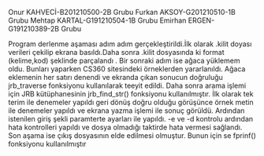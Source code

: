 Onur KAHVECİ-B201210500-2B Grubu
Furkan AKSOY-G201210510-1B Grubu
Mehtap KARTAL-G191210504-1B Grubu
Emirhan ERGEN-G191210389-2B Grubu

 Program derlenme aşaması adım adım gerçekleştirildi.İlk olarak .kilit doyası verileri çekilip ekrana basıldı.Daha sonra .kilit dosyasında ki format (kelime,kod) şeklinde
 parçalandı . Bir sonraki adım ise ağaca yüklemem oldu. Bunları yaparken CS360 sitesindeki örneklerden yararlanıldı. Ağaca eklemenin her satırı denendi ve ekranda çıkan sonucun doğruluğu jrb_traverse fonksiyonu kullanılarak teeyit edildi. Daha sonra arama işlemi için JRB kütüphanesinin  jrb_find_str() fonksiyonu kullanılmıştır. İlk olarak tek terim ile denemeler yapıldı geri dönüş doğru olduğu görüşünce örnek metin ile denemeler yapıldı ve ekrana yazma işlemi ile sonuç görüldü. Ardından istenilen giriş şekli paramterte ayarları ile yapıldı. -e ve -d kontrolu ardından hata kontrolleri yapıldı ve dosya olmadığı taktirde hata vermesi sağlandı. Son aşama ise çıkış dosyasının elde edilmesi olmuştur. Bunun için se fprinf() fonksiyonu kullanılmıştır
